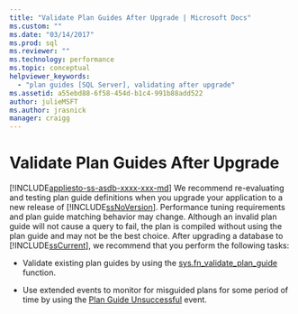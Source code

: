 ```yaml
---
title: "Validate Plan Guides After Upgrade | Microsoft Docs"
ms.custom: ""
ms.date: "03/14/2017"
ms.prod: sql
ms.reviewer: ""
ms.technology: performance
ms.topic: conceptual
helpviewer_keywords: 
  - "plan guides [SQL Server], validating after upgrade"
ms.assetid: a55ebd88-6f58-454d-b1c4-991b88add522
author: julieMSFT
ms.author: jrasnick
manager: craigg
---
```

# Validate Plan Guides After Upgrade
[!INCLUDE[appliesto-ss-asdb-xxxx-xxx-md](../../includes/appliesto-ss-asdb-xxxx-xxx-md.md)]
  We recommend re-evaluating and testing plan guide definitions when you upgrade your application to a new release of [!INCLUDE[ssNoVersion](../../includes/ssnoversion-md.md)]. Performance tuning requirements and plan guide matching behavior may change. Although an invalid plan guide will not cause a query to fail, the plan is compiled without using the plan guide and may not be the best choice. After upgrading a database to [!INCLUDE[ssCurrent](../../includes/sscurrent-md.md)], we recommend that you perform the following tasks:  
  
-   Validate existing plan guides by using the [sys.fn_validate_plan_guide](../../relational-databases/system-functions/sys-fn-validate-plan-guide-transact-sql.md) function.  
  
-   Use extended events to monitor for misguided plans for some period of time by using the [Plan Guide Unsuccessful](../../relational-databases/event-classes/plan-guide-unsuccessful-event-class.md) event.  
  
  
